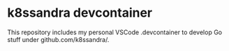 # k8ssandra devcontainer

This repository includes my personal VSCode .devcontainer to develop Go stuff under github.com/k8ssandra/. 